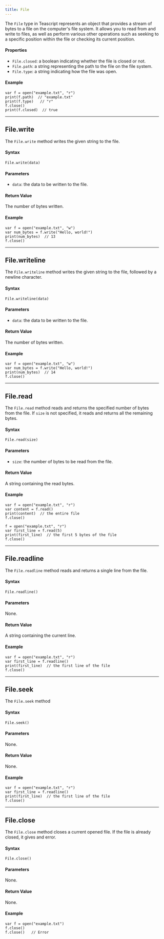```yaml
---
title: File
---
```


The `File` type in Teascript represents an object that provides a stream of bytes to a file on the computer's file system. It allows you to read from and write to files, as well as perform various other operations such as seeking to a specific position within the file or checking its current position.

#### Properties

-   `File.closed`: a boolean indicating whether the file is closed or not.
-   `File.path`: a string representing the path to the file on the file system.
-   `File.type`: a string indicating how the file was open.

#### Example

```tea
var f = open("example.txt", "r")
print(f.path)  // "example.txt"
print(f.type)   // "r"
f.close()
print(f.closed)  // true
```

---

## File.write

The `File.write` method writes the given string to the file.

#### Syntax

```tea
File.write(data)
```

#### Parameters

-   `data`: the data to be written to the file.

#### Return Value

The number of bytes written.

#### Example

```tea
var f = open("example.txt", "w")
var num_bytes = f.write("Hello, world!")
print(num_bytes)  // 13
f.close()
```

---

## File.writeline

The `File.writeline` method writes the given string to the file, followed by a newline character.

#### Syntax

```tea
File.writeline(data)
```

#### Parameters

-   `data`: the data to be written to the file.

#### Return Value

The number of bytes written.

#### Example

```tea
var f = open("example.txt", "w")
var num_bytes = f.write("Hello, world!")
print(num_bytes)  // 14
f.close()
```

---

## File.read

The `File.read` method reads and returns the specified number of bytes from the file. If `size` is not specified, it reads and returns all the remaining bytes.

#### Syntax

```tea
File.read(size)
```

#### Parameters

-   `size`: the number of bytes to be read from the file.

#### Return Value

A string containing the read bytes.

#### Example

```tea
var f = open("example.txt", "r")
var content = f.read()
print(content)  // the entire file
f.close()

f = open("example.txt", "r")
var first_line = f.read(5)
print(first_line)  // the first 5 bytes of the file
f.close()
```

---

## File.readline

The `File.readline` method reads and returns a single line from the file.

#### Syntax

```tea
File.readline()
```

#### Parameters

None.

#### Return Value

A string containing the current line.

#### Example

```tea
var f = open("example.txt", "r")
var first_line = f.readline()
print(first_line)  // the first line of the file
f.close()
```

---

## File.seek

The `File.seek` method

#### Syntax

```tea
File.seek()
```

#### Parameters

None.

#### Return Value

None.

#### Example

```tea
var f = open("example.txt", "r")
var first_line = f.readline()
print(first_line)  // the first line of the file
f.close()
```

---

## File.close

The `File.close` method closes a current opened file. If the file is already closed, it gives and error.

#### Syntax

```tea
File.close()
```

#### Parameters

None.

#### Return Value

None.

#### Example

```tea
var f = open("example.txt")
f.close()
f.close()   // Error
```